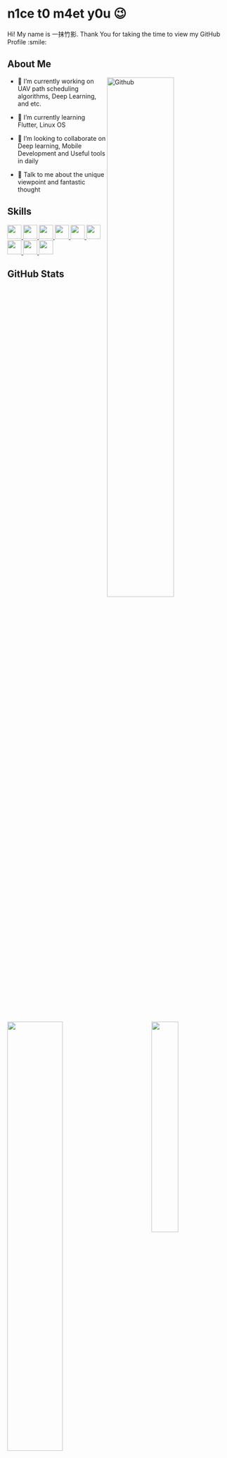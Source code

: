 # n1ce t0 m4et y0u :wink:

<div size='20px'> Hi! My name is 一抹竹影. Thank You for taking the time to view my GitHub Profile :smile: 
</div>

<h2> About Me </h2>

<img width="55%" align="right" alt="Github" src="https://raw.githubusercontent.com/onimur/.github/master/.resources/git-header.svg" />

- 🔭 I’m currently working on UAV path scheduling algorithms, Deep Learning, and etc.

- 🌱 I’m currently learning Flutter, Linux OS 

- 👯 I’m looking to collaborate on Deep learning, Mobile Development and Useful tools in daily 

- 💬 Talk to me about the unique viewpoint and fantastic thought 

<h2> Skills </h2>
<a href= https://github.com/ZhuYing-CSU?tab=repositories&q=&type=&language=python&sort= > <img width ='32px' src ='https://raw.githubusercontent.com/rahulbanerjee26/githubAboutMeGenerator/main/icons/python.svg'> </a>
<a href= https://github.com/ZhuYing-CSU?tab=repositories&q=&type=&language=pytorch&sort= > <img width ='32px' src ='https://raw.githubusercontent.com/rahulbanerjee26/githubAboutMeGenerator/main/icons/pytorch.svg'> </a>
<a href= https://github.com/ZhuYing-CSU?tab=repositories&q=&type=&language=scikit&sort= > <img width ='32px' src ='https://raw.githubusercontent.com/rahulbanerjee26/githubAboutMeGenerator/main/icons/scikit.svg'> </a>
<a href= https://github.com/ZhuYing-CSU?tab=repositories&q=&type=&language=c&sort= > <img width ='32px' src ='https://raw.githubusercontent.com/rahulbanerjee26/githubAboutMeGenerator/main/icons/c.svg'> </a>
<a href= https://github.com/ZhuYing-CSU?tab=repositories&q=&type=&language=cpp&sort= > <img width ='32px' src ='https://raw.githubusercontent.com/rahulbanerjee26/githubAboutMeGenerator/main/icons/cpp.svg'> </a>
<a href= https://github.com/ZhuYing-CSU?tab=repositories&q=&type=&language=arduino&sort= > <img width ='32px' src ='https://raw.githubusercontent.com/rahulbanerjee26/githubAboutMeGenerator/main/icons/arduino.svg'> </a>
<a href= https://github.com/ZhuYing-CSU?tab=repositories&q=&type=&language=matlab&sort= > <img width ='32px' src ='https://raw.githubusercontent.com/rahulbanerjee26/githubAboutMeGenerator/main/icons/matlab.svg'> </a>
<a href= https://github.com/ZhuYing-CSU?tab=repositories&q=&type=&language=java&sort= > <img width ='32px' src ='https://raw.githubusercontent.com/rahulbanerjee26/githubAboutMeGenerator/main/icons/java.svg'> </a>
<a href= https://github.com/ZhuYing-CSU?tab=repositories&q=&type=&language=git&sort= > <img width ='32px' src ='https://raw.githubusercontent.com/rahulbanerjee26/githubAboutMeGenerator/main/icons/git.svg'> </a>

<h2> GitHub Stats </h2>

<img src="https://github-readme-stats-4pdf5as84-zhuying-csu.vercel.app/api?username=ZhuYing-CSU&show_icons=true&theme=github_dark&count_private=true" width="50%" align="left"/>


<img src="https://github-readme-stats-4pdf5as84-zhuying-csu.vercel.app/api/top-langs/?username=ZhuYing-CSU&langs_count=8&theme=github_dark&layout=compact&hide=jupyter%20notebook,html,javascript,perl" width="35%" align="right"/>

